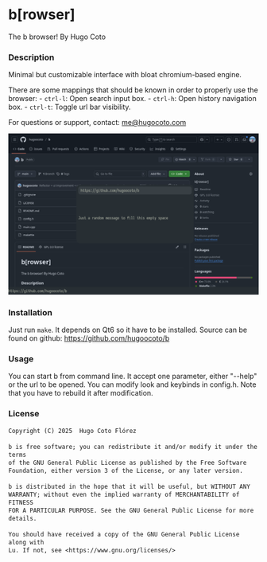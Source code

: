 # b\[rowser\]

The b browser! By Hugo Coto

### Description 

Minimal but customizable interface with bloat chromium-based engine. 

There are some mappings that should be known in order to properly use the
browser:
    - `ctrl-l`: Open search input box.
    - `ctrl-h`: Open history navigation box.
    - `ctrl-t`: Toggle url bar visibility.

For questions or support, contact: me@hugocoto.com

![Image](./images/image.png)

### Installation 
Just run `make`. It depends on Qt6 so it have to be installed. Source can be
found on github: https://github.com/hugoocoto/b

### Usage 
You can start b from command line. It accept one parameter, either "--help" or
the url to be opened. You can modify look and keybinds in config.h. Note that
you have to rebuild it after modification.

### License 
    Copyright (C) 2025  Hugo Coto Flórez
    
    b is free software; you can redistribute it and/or modify it under the terms
    of the GNU General Public License as published by the Free Software
    Foundation, either version 3 of the License, or any later version.
    
    b is distributed in the hope that it will be useful, but WITHOUT ANY
    WARRANTY; without even the implied warranty of MERCHANTABILITY of FITNESS
    FOR A PARTICULAR PURPOSE. See the GNU General Public License for more
    details.
    
    You should have received a copy of the GNU General Public License along with
    Lu. If not, see <https://www.gnu.org/licenses/>
    

